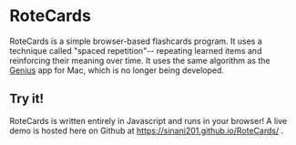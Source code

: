 # RoteCards
RoteCards is a simple browser-based flashcards program. It uses a technique called "spaced repetition"-- repeating learned items and reinforcing their meaning over time. It uses the same algorithm as the [Genius](http://genius.sourceforge.net/) app for Mac, which is no longer being developed.

## Try it!
RoteCards is written entirely in Javascript and runs in your browser! A live demo is hosted here on Github at https://sinani201.github.io/RoteCards/ .
